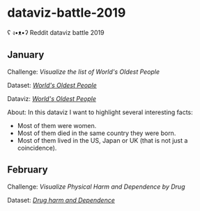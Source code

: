 # dataviz-battle-2019
ʕ ง•ᴥ•ʔ Reddit dataviz battle 2019

## January

Challenge: *Visualize the list of World's Oldest People*

Dataset: *[World's Oldest People](http://www.grg.org/Adams/C.HTM)*

Dataviz: *[World's Oldest People](https://maryzam.github.io/dataviz-battle-2019/January/index.html)*

About: In this dataviz I want to highlight several interesting facts:
+ Most of them were women.
+ Most of them died in the same country they were born.
+ Most of them lived in the US, Japan or UK (that is not just a coincidence).

## February

Challenge: *Visualize Physical Harm and Dependence by Drug*

Dataset: *[Drug harm and Dependence](https://commons.wikimedia.org/wiki/File:Development_of_a_rational_scale_to_assess_the_harm_of_drugs_of_potential_misuse_(physical_harm_and_dependence,_NA_free_means).svg#Data)*